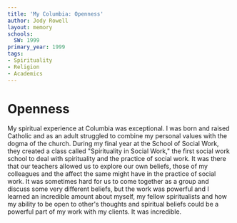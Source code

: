 ```yaml
---
title: 'My Columbia: Openness'
author: Jody Rowell
layout: memory
schools:
  SW: 1999
primary_year: 1999
tags:
- Spirituality
- Religion
- Academics
---
```

# Openness

My spiritual experience at Columbia was exceptional.  I was born and raised Catholic and as an adult struggled to combine my personal values with the dogma of the church. During my final year at the School of Social Work, they created a class called "Spirituality in Social Work," the first social work school to deal with spirituality and the practice of social work.  It was there that our teachers allowed us to explore our own beliefs, those of my colleagues and the affect the same might have in the practice of social work.  It was sometimes hard for us to come together as a group and discuss some very different beliefs, but the work was powerful and I learned an incredible amount about myself, my fellow spiritualists and how my ability to be open to other's thoughts and spiritual beliefs could be a powerful part of my work with my clients.  It was incredible.
